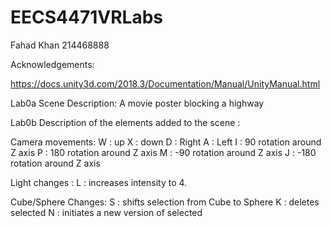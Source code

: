 # EECS4471VRLabs

Fahad Khan 214468888 

Acknowledgements:

https://docs.unity3d.com/2018.3/Documentation/Manual/UnityManual.html

Lab0a Scene Description: A movie poster blocking a highway 

Lab0b Description of the elements added to the scene : 

Camera movements: W : up
                  X : down
                  D : Right
                  A : Left
                  I : 90 rotation around Z axis
                  P : 180 rotation around Z axis
                  M : -90 rotation around Z axis
                  J : -180 rotation around Z axis
                  
Light changes : L : increases intensity to 4.

Cube/Sphere Changes: S : shifts selection from Cube to Sphere
                     K : deletes selected
                     N : initiates a new version of selected
                          
